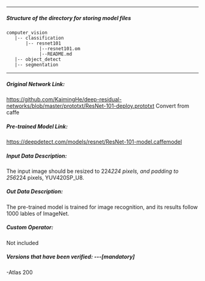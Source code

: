 *******************************************************************************
##### Structure of the directory for storing model files
```
computer_vision
   |-- classification
       |-- resnet101
            |--resnet101.om
            |--README.md
   |-- object_detect
   |-- segmentation
```
*******************************************************************************

##### Original Network Link:
https://github.com/KaimingHe/deep-residual-networks/blob/master/prototxt/ResNet-101-deploy.prototxt
Convert from caffe

##### Pre-trained Model Link:
https://deepdetect.com/models/resnet/ResNet-101-model.caffemodel

##### Input Data Description:
The input image should be resized to 224*224 pixels, and padding to 256*224 pixels, YUV420SP_U8.

##### Out Data Description:
The pre-trained model is trained for image recognition, and its results follow 1000 lables of ImageNet.

##### Custom Operator:
Not included

##### Versions that have been verified: ---[mandatory]
-Atlas 200